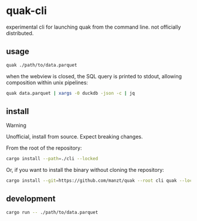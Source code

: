 # quak-cli

experimental cli for launching quak from the command line. not officially distributed.

## usage

```sh
quak ./path/to/data.parquet
```

when the webview is closed, the SQL query is printed to stdout, allowing 
composition within unix pipelines:

```sh
quak data.parquet | xargs -0 duckdb -json -c | jq
```

## install

> [!WARNING]
> Unofficial, install from source. Expect breaking changes.

From the root of the repository:

```sh
cargo install --path=./cli --locked
```

Or, if you want to install the binary without cloning the repository:

```sh
cargo install --git=https://github.com/manzt/quak --root cli quak --locked
```

## development

```sh
cargo run -- ./path/to/data.parquet
```
